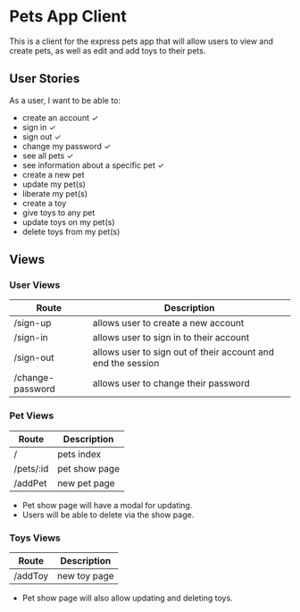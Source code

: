 # Pets App Client

This is a client for the express pets app that will allow users to view and create pets, as well as edit and add toys to their pets.

## User Stories
As a user, I want to be able to:
* create an account ✓
* sign in ✓
* sign out ✓
* change my password ✓
* see all pets ✓
* see information about a specific pet ✓
* create a new pet
* update my pet(s)
* liberate my pet(s)
* create a toy
* give toys to any pet
* update toys on my pet(s)
* delete toys from my pet(s)

## Views

### User Views

| Route            | Description                                                  |
|------------------|--------------------------------------------------------------|
| /sign-up         | allows user to create a new account                          |
| /sign-in         | allows user to sign in to their account                      |
| /sign-out        | allows user to sign out of their account and end the session |
| /change-password | allows user to change their password                         |

### Pet Views

| Route     | Description   |
|-----------|---------------|
| /         | pets index    |
| /pets/:id | pet show page |
| /addPet   | new pet page  |

* Pet show page will have a modal for updating.
* Users will be able to delete via the show page.

### Toys Views

| Route   | Description  |
|---------|--------------|
| /addToy | new toy page |

* Pet show page will also allow updating and deleting toys.